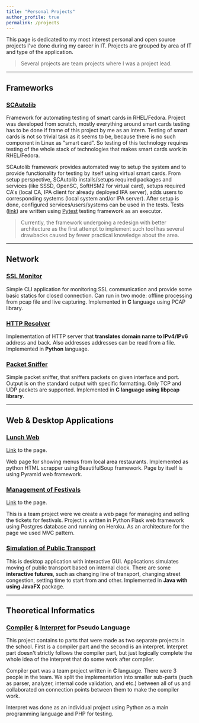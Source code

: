 ```yaml
---
title: "Personal Projects"
author_profile: true
permalink: /projects
---
```

 
This page is dedicated to my most interest personal and open source projects I've done during my career in IT.
Projects are grouped by area of IT and type of the application.
> Several projects are team projects where I was a project lead.

---

## Frameworks

### [SCAutolib](https://github.com/x00Pavel/SCAutolib)

Framework for automating testing of smart cards in RHEL/Fedora.
Project was developed from scratch, mostly everything around smart cards testing has to be done if frame of this project by me as an intern.
Testing of smart cards is not so trivial task as it seems to be, because there is no such component in Linux as "smart card".
So testing of this technology requires testing of the whole stack of technologies that makes smart cards work in RHEL/Fedora.

SCAutolib framework provides automated way to setup the system and to provide functionality for testing by itself using virtual smart cards.
From setup perspective, SCAutolib installs/setups required packages and services (like SSSD, OpenSC, SoftHSM2 for virtual card), setups required CA's (local CA, IPA client for already deployed IPA server), adds users to corresponding systems (local system and/or IPA server).
After setup is done, configured services/users/systems can be used in the tests.
Tests ([link](https://github.com/x00Pavel/SC-tests)) are written using [Pytest](https://docs.pytest.org/) testing framework as an executor.

> Currently, the framework undergoing a redesign with better architecture as the first attempt to implement such tool has several drawbacks caused by fewer practical knowledge about the area.

---

## Network

### [SSL Monitor](https://github.com/x00Pavel/SSL-monitor)

Simple CLI application for monitoring SSL communication and provide some basic statics for closed connection.
Can run in two mode: offline processing from pcap file and live capturing.
Implemented in **C** language using PCAP library.

### [HTTP Resolver](https://github.com/x00Pavel/HTTP_resolver)

Implementation of HTTP server that **translates domain name to IPv4/IPv6** address and back.
Also addresses addresses can be read from a file.
Implemented in **Python** language.

### [Packet Sniffer](https://github.com/x00Pavel/Sniffer)

Simple packet sniffer, that sniffers packets on given interface and port.
Output is on the standard output with specific formatting.
Only TCP and UDP packets are supported.
Implemented in **C language using libpcap library**.

---

## Web & Desktop Applications

### [Lunch Web](https://github.com/x00Pavel/lunch-web)

[Link](http://lunch-web.herokuapp.com/) to the page.

Web page for showing menus from local area restaurants.
Implemented as python HTML scrapper using BeautifulSoup framework.
Page by itself is using Pyramid web framework.

### [Management of Festivals](https://github.com/x00Pavel/festival-IS)

[Link](https://festival-is.herokuapp.com/) to the page.

This is a team project were we create a web page for managing and selling the tickets for festivals.
Project is written in Python Flask web framework using Postgres database and running on Heroku.
As an architecture for the page we used MVC pattern.

### [Simulation of Public Transport](https://github.com/x00Pavel/Transport_app)

This is desktop application with interactive GUI.
Applications simulates moving of public transport based on internal clock.
There are some **interactive futures**, such as changing line of transport, changing street congestion, setting time to start from and other.
Implemented in **Java with using JavaFX** package.

---

## Theoretical Informatics

### [Compiler](https://github.com/x00Pavel/IFJ-compiler) & [Interpret](https://github.com/x00Pavel/Interpret) for Pseudo Language

This project contains to parts that were made as two separate projects in the school.
First is a compiler part and the second is an interpret.
Interpret part doesn't strictly follows the compiler part, but just logically complete the whole idea of the interpret that do some work after compiler.

Compiler part was a team project written in **C** language.
There were 3 people in the team.
We split the implementation into smaller sub-parts (such as parser, analyzer, internal code validation, and etc.) between all of us and collaborated on connection points between them to make the compiler work.

Interpret was done as an individual project using Python as a main programming language and PHP for testing.
